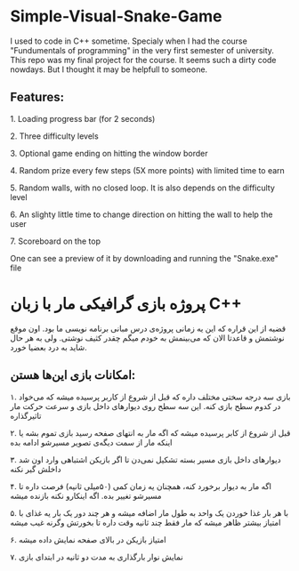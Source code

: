 <h1 dir='ltr' align='left'> Simple-Visual-Snake-Game </h1>
<p dir='ltr' align='left'>
I used to code in C++ sometime. Specialy when I had the course "Fundumentals of programming" in the very first semester of university. This repo was my final project for the course. It seems such a dirty code nowdays. But I thought it may be helpfull to someone.
</p>
<h2 dir='ltr' align='left'> Features: </h2>
<p dir='ltr' align='left'>1. Loading progress bar (for 2 seconds)</p>
<p dir='ltr' align='left'>2. Three difficulty levels </p>
<p dir='ltr' align='left'>3. Optional game ending on hitting the window border</p>
<p dir='ltr' align='left'>4. Random prize every few steps (5X more points) with limited time to earn</p>
<p dir='ltr' align='left'>5. Random walls, with no closed loop. It is also depends on the difficulty level</p>
<p dir='ltr' align='left'>6. An slighty little time to change direction on hitting the wall to help the user</p>
<p dir='ltr' align='left'>7. Scoreboard on the top</p>

<p dir='ltr' align='left'>One can see a preview of it by downloading and running the "Snake.exe" file</p>


# پروژه بازی گرافیکی مار با زبان C++
قضیه از این قراره که این یه زمانی پروژه‌ی درس مبانی برنامه نویسی ما بود. اون موقع نوشتمش و قاعدتا الان که می‌بینمش به خودم میگم چقدر کثیف نوشتی. ولی به هر حال شاید به درد بعضیا خورد.
## امکانات بازی این‌ها هستن:

۱. بازی سه درجه سختی مختلف داره که قبل از شروع از کاربر پرسیده میشه که می‌خواد در کدوم سطح بازی کنه. این سه سطح روی دیوارهای داخل بازی و سرعت حرکت مار تاثیرگذاره

۲. قبل از شروع از کابر پرسیده میشه که اگه مار به انتهای صفحه رسید بازی تموم بشه یا اینکه مار از سمت دیگه‌ی تصویر مسیرشو ادامه بده

۳. دیوارهای داخل بازی مسیر بسته تشکیل نمی‌دن تا اگر بازیکن اشتباهی وارد اون شد داخلش گیر نکنه

۴. اگه مار به دیوار برخورد کنه، همچنان یه زمان کمی (۵۰میلی ثانیه) فرصت داره تا مسیرشو تغییر بده. اگه اینکارو نکنه بازنده میشه

۵. با هر بار غذا خوردن یک واحد به طول مار اضافه میشه و هر چند دور یک بار یه غذای با امتیاز بیشتر ظاهر میشه که مار فقط چند ثانیه وقت داره تا بخورتش وگرنه غیب میشه

۶. امتیاز بازیکن در بالای صفحه نمایش داده میشه

۷. نمایش نوار بارگذاری به مدت دو ثانیه در ابتدای بازی
